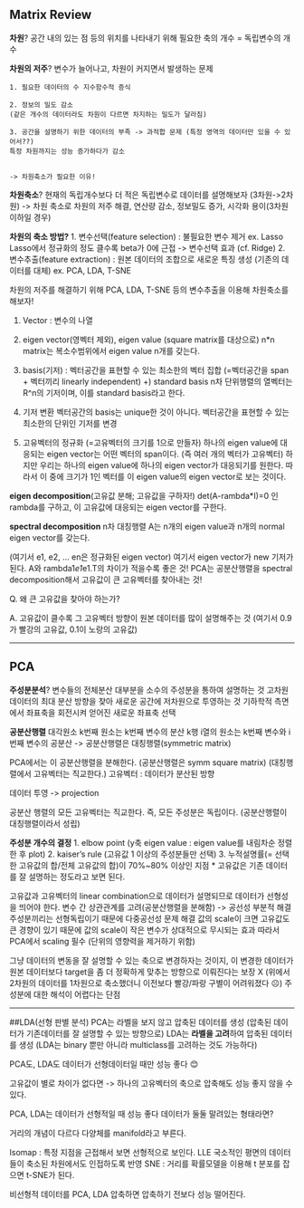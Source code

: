 ## Matrix Review 
**차원**? 
공간 내의 있는 점 등의 위치를 나타내기 위해 필요한 축의 개수 = 독립변수의 개수

**차원의 저주**? 
변수가 늘어나고, 차원이 커지면서 발생하는 문제

    1. 필요한 데이터의 수 지수함수적 증식

    2. 정보의 밀도 감소
    (같은 개수의 데이터라도 차원이 다르면 차지하는 밀도가 달라짐)
    
    3. 공간을 설명하기 위한 데이터의 부족 -> 과적합 문제 (특정 영역의 데이터만 있을 수 있어서??)
    특정 차원까지는 성능 증가하다가 감소
    

    -> 차원축소가 필요한 이유!

**차원축소**?
현재의 독립개수보다 더 적은 독립변수로 데이터를 설명해보자 (3차원->2차원)
-> 차원 축소로 차원의 저주 해결, 연산량 감소, 정보밀도 증가, 시각화 용이(3차원 이하일 경우)

**차원의 축소 방법?**
    1. 변수선택(feature selection) : 불필요한 변수 제거 
    ex. Lasso
    Lasso에서 정규화의 정도 클수록 beta가 0에 근접 -> 변수선택 효과 (cf. Ridge)
    2. 변수추출(feature extraction) : 원본 데이터의 조합으로 새로운 특징 생성 (기존의 데이터를 대체) 
    ex. PCA, LDA, T-SNE

차원의 저주를 해결하기 위해 PCA, LDA, T-SNE 등의 변수추출을 이용해 차원축소를 해보자!


1. Vector : 
변수의 나열

2. eigen vector(영벡터 제외), eigen value (square matrix를 대상으로)
n*n matrix는 복소수범위에서 eigen value n개를 갖는다. 

3. basis(기저) : 
벡터공간을 표현할 수 있는 최소한의 벡터 집합
(=벡터공간을 span + 벡터끼리 linearly independent)
+) standard basis
n차 단위행렬의 열벡터는 R^n의 기저이며, 이를 standard basis라고 한다.

4. 기저 변환
벡터공간의 basis는 unique한 것이 아니다.
벡터공간을 표현할 수 있는 최소한의 단위인 기저를 변경

5. 고유벡터의 정규화 
(=고유벡터의 크기를 1으로 만들자)
하나의 eigen value에 대응되는 eigen vector는 어떤 벡터의 span이다. (즉 여러 개의 벡터가 고유벡터)
하지만 우리는 하나의 eigen value에 하나의 eigen vector가 대응되기를 원한다.
따라서 이 중에 크기가 1인 벡터를 이 eigen value의 eigen vector로 보는 것이다.

**eigen decomposition**(고유값 분해; 고유값을 구하자!)
det(A-rambda*I)=0 인 rambda를 구하고, 이 고유값에 대응되는 eigen vector를 구한다.

**spectral decomposition**
n차 대칭행렬 A는 n개의 eigen value과 n개의 normal eigen vector를 갖는다.
 
(여기서 e1, e2, … en은 정규화된 eigen vector)
여기서 eigen vector가 new 기저가 된다.
A와 rambda1*e1*e1.T의 차이가 적을수록 좋은 것!
PCA는 공분산행렬을 spectral decomposition해서 고유값이 큰 고유벡터를 찾아내는 것!

Q. 왜 큰 고유값을 찾아야 하는가?
 
A. 고유값이 클수록 그 고유벡터 방향이 원본 데이터를 많이 설명해주는 것
(여기서 0.9가 빨강의 고유값, 0.1이 노랑의 고유값)

---
## PCA

**주성분분석**?
변수들의 전체분산 대부분을 소수의 주성분을 통하여 설명하는 것
고차원 데이터의 최대 분산 방향을 찾아 새로운 공간에 저차원으로 투영하는 것
기하학적 측면에서 좌표축을 회전시켜 얻어진 새로운 좌표축 선택
 


**공분산행렬**
대각원소 k번째 원소는 k번째 변수의 분산
k행 i열의 원소는 k번째 변수와 i번째 변수의 공분산
-> 공분산행렬은 대칭행렬(symmetric matrix)

PCA에서는 이 공분산행렬을 분해한다. (공분산행렬은 symm square matrix)
(대칭행렬에서 고유벡터는 직교한다.)
고유벡터 : 데이터가 분산된 방향

데이터 투영 -> projection

공분산 행렬의 모든 고유벡터는 직교한다. 즉, 모든 주성분은 독립이다. 
(공분산행렬이 대칭행렬이라서 성립)

**주성분 개수의 결정**
    1. elbow point (y축 eigen value : eigen value를 내림차순 정렬한 후 plot)
    2. kaiser’s rule (고유값 1 이상의 주성분들만 선택)
    3. 누적설명률(= 선택한 고유값의 합/전체 고유값의 합)이 70%~80% 이상인 지점
    * 고유값은 기존 데이터를 잘 설명하는 정도라고 보면 된다.

 

 
고유값과 고유벡터의 linear combination으로 데이터가 설명되므로 데이터가 선형성을 띄어야 한다.
변수 간 상관관계를 고려(공분산행렬을 분해함) -> 공선성 부분적 해결
주성분끼리는 선형독립이기 때문에 다중공선성 문제 해결
값의 scale이 크면 고유값도 큰 경향이 있기 때문에 값의 scale이 작은 변수가 상대적으로 무시되는 효과
따라서 PCA에서 scaling 필수 (단위의 영향력을 제거하기 위함)

 

그냥 데이터의 변동을 잘 설명할 수 있는 축으로 변경하자는 것이지,
이 변경한 데이터가 원본 데이터보다 target을 좀 더 정확하게 맞추는 방향으로 이뤄진다는 보장 X
(위에서 2차원의 데이터를 1차원으로 축소했더니 이전보다 빨강/파랑 구별이 어려워졌다 ☹)
주성분에 대한 해석이 어렵다는 단점

---

##LDA(선형 판별 분석)
PCA는 라벨을 보지 않고 압축된 데이터를 생성 (압축된 데이터가 기존데이터를 잘 설명할 수 있는 방향으로)
LDA는 **라벨을 고려**하여 압축된 데이터를 생성
(LDA는 binary 뿐만 아니라 multiclass를 고려하는 것도 가능하다)

PCA도, LDA도 데이터가 선형데이터일 때만 성능 좋다 😊

고유값이 별로 차이가 없다면 -> 하나의 고유벡터의 축으로 압축해도 성능 좋지 않을 수 있다.


PCA, LDA는 데이터가 선형적일 때 성능 좋다
데이터가 둘둘 말려있는 형태라면?

거리의 개념이 다르다 
다양체를 manifold라고 부른다.

Isomap : 
특정 지점을 근접해서 보면 선형적으로 보인다.
LLE
국소적인 평면의 데이터들이 축소된 차원에서도 인접하도록 반영
SNE : 거리를 확률모델을 이용해
t 분포를 잡으면 t-SNE가 된다.

비선형적 데이터를 PCA, LDA 압축하면 압축하기 전보다 성능 떨어진다.



